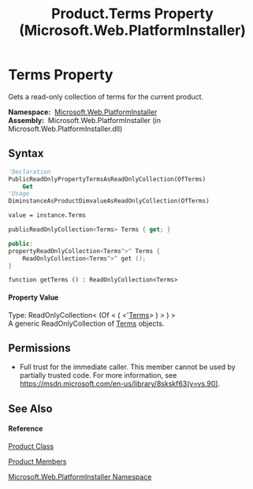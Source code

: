 ﻿---
title: Product.Terms Property  (Microsoft.Web.PlatformInstaller)
TOCTitle: Terms Property
ms:assetid: P:Microsoft.Web.PlatformInstaller.Product.Terms
ms:mtpsurl: https://msdn.microsoft.com/en-us/library/microsoft.web.platforminstaller.product.terms(v=VS.90)
ms:contentKeyID: 22049773
ms.date: 05/02/2012
mtps_version: v=VS.90
f1_keywords:
- Microsoft.Web.PlatformInstaller.Product.Terms
- Microsoft.Web.PlatformInstaller.Product.get_Terms
dev_langs:
- CSharp
- JScript
- VB
- c++
api_location:
- Microsoft.Web.PlatformInstaller.dll
api_name:
- Microsoft.Web.PlatformInstaller.Product.get_Terms
- Microsoft.Web.PlatformInstaller.Product.Terms
api_type:
- Managed
topic_type:
- apiref
- kbSyntax
product_family_name: VS
ROBOTS: INDEX,FOLLOW
---

# Terms Property

Gets a read-only collection of terms for the current product.

**Namespace:**  [Microsoft.Web.PlatformInstaller](microsoft-web-platforminstaller-namespace.md)  
**Assembly:**  Microsoft.Web.PlatformInstaller (in Microsoft.Web.PlatformInstaller.dll)

## Syntax

``` vb
'Declaration
PublicReadOnlyPropertyTermsAsReadOnlyCollection(OfTerms)
    Get
'Usage
DiminstanceAsProductDimvalueAsReadOnlyCollection(OfTerms)

value = instance.Terms
```

``` csharp
publicReadOnlyCollection<Terms> Terms { get; }
```

``` c++
public:
propertyReadOnlyCollection<Terms^>^ Terms {
    ReadOnlyCollection<Terms^>^ get ();
}
```

``` jscript
function getTerms () : ReadOnlyCollection<Terms>
```

#### Property Value

Type: ReadOnlyCollection\< (Of \< ( \<'[Terms](terms-class-microsoft-web-platforminstaller.md)\> ) \> ) \>  
A generic ReadOnlyCollection of [Terms](terms-class-microsoft-web-platforminstaller.md) objects.  

## Permissions

  - Full trust for the immediate caller. This member cannot be used by partially trusted code. For more information, see <https://msdn.microsoft.com/en-us/library/8skskf63(v=vs.90)>.

## See Also

#### Reference

[Product Class](product-class-microsoft-web-platforminstaller.md)

[Product Members](product-members-microsoft-web-platforminstaller.md)

[Microsoft.Web.PlatformInstaller Namespace](microsoft-web-platforminstaller-namespace.md)

